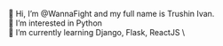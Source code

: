 👋 Hi, I’m @WannaFight and my full name is Trushin Ivan.\
👀 I’m interested in Python \
🌱 I’m currently learning Django, Flask, ReactJS \

<!---
WannaFight/WannaFight is a ✨ special ✨ repository because its `README.md` (this file) appears on your GitHub profile.
You can click the Preview link to take a look at your changes.
--->
